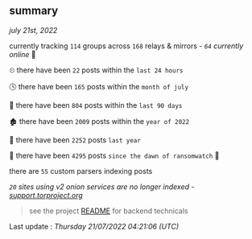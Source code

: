
## summary
_july 21st, 2022_

currently tracking `114` groups across `168` relays & mirrors - _`64` currently online_ 📡

⏲ there have been `22` posts within the `last 24 hours`

🕓 there have been `165` posts within the `month of july`

📅 there have been `804` posts within the `last 90 days`

🏚 there have been `2009` posts within the `year of 2022`

🚀 there have been `2252` posts `last year`

🦕 there have been `4295` posts `since the dawn of ransomwatch` 🐣

there are `55` custom parsers indexing posts

_`20` sites using v2 onion services are no longer indexed - [support.torproject.org](https://support.torproject.org/onionservices/v2-deprecation/)_

> see the project [README](https://github.com/jmousqueton/ransomwatch#readme) for backend technicals



Last update : _Thursday 21/07/2022 04:21:06 (UTC)_

